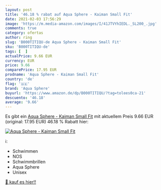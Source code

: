 ```yaml
---
layout: post
title: '46.18 % rabat auf Aqua Sphere - Kaiman Small Fit'
date: 2021-02-03 17:56:29
image: 'https://m.media-amazon.com/images/I/41JTVYhIEDL._SL200_.jpg'
comments: true
category: ofertas
author: ring
slug: 'B000TITIQU-de Aqua Sphere - Kaiman Small Fit'
sku: 'B000TITIQU-de'
tags: [  ]
actualPrice: 9.66 EUR
currency: EUR
price: 9.66
comparePrice: 17.95 EUR
prodname: 'Aqua Sphere - Kaiman Small Fit'
country: 'de'
flag: '🇩🇪'
brand: 'Aqua Sphere'
buyurl: 'https://www.amazon.de/dp/B000TITIQU/?tag=tolees0ca-21'
descuento: '46.18'
average: '9.66'
---
```


Es gibt ein [Aqua Sphere - Kaiman Small Fit](https://www.amazon.de/dp/B000TITIQU/?tag=tolees0ca-21) mit aktuellem Preis 9.66 EUR (original: 17.95 EUR) 46.18 % Rabatt hier:

[![Aqua Sphere - Kaiman Small Fit](https://m.media-amazon.com/images/I/41JTVYhIEDL._SL200_.jpg)](https://www.amazon.de/dp/B000TITIQU/?tag=tolees0ca-21)

ℹ️:

- Schwimmen
- NOS
- Schwimmbrillen
- Aqua Sphere
- Unisex

[🛒 kauf es hier!!](https://www.amazon.de/dp/B000TITIQU/?tag=tolees0ca-21)
